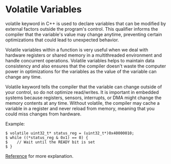 # Volatile Variables
volatile keyword in C++ is used to declare variables that can be modified by external factors outside the program's control.
 This qualifier informs the compiler that the variable's value may change anytime, preventing certain optimizations that could lead to unexpected behavior. 

 Volatile variables within a function is very useful when we deal with hardware registers or shared memory in a multithreaded environment and handle concurrent operations. 
 Volatile variables helps to maintain data consistency and also ensures that the compiler doesn't waste the computer power in optimizations for the variables as the value of the variable can change any time.

Volatile keyword tells the compiler that the variable can change outside of your control, so do not optimize read/writes.
It is important in embedded systems because registers, sensors, interrupts, or DMA might change the memory contents at any time.
Without volatile, the compiler may cache a variable in a register and never reload from memory, meaning that you could miss changes from hardware.

Example:
```
$ volatile uint32_t* status_reg = (uint32_t*)0x40000010;
$ while ((*status_reg & 0x1) == 0) {
$    // Wait until the READY bit is set
$ }
```


 [Reference](https://www.geeksforgeeks.org/volatile-qualifier-in-cpp/) for more explanation.
